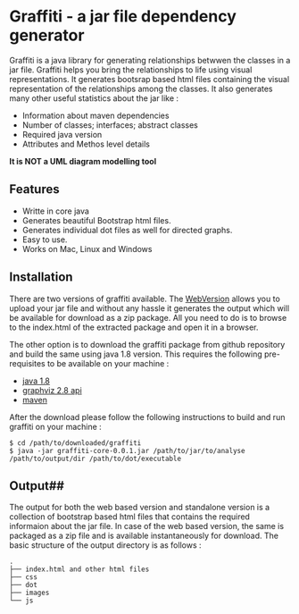 # Graffiti - a jar file dependency generator #

Graffiti is a java library for generating relationships betwwen the classes in a jar file. Graffiti helps you bring the relationships to life using visual representations. It generates bootsrap based html files containing the visual representation of the relationships among the classes. It also generates many other useful statistics about the jar like :

- Information about maven dependencies
- Number of classes; interfaces; abstract classes
- Required java version
- Attributes and Methos level details

**It is NOT a UML diagram modelling tool**

## Features ##

* Writte in core java
* Generates beautiful Bootstrap html files.
* Generates individual dot files as well for directed graphs.
* Easy to use.
* Works on Mac, Linux and Windows


## Installation ##

There are two versions of graffiti available. The [WebVersion](http://graffiti.gaurs.io) allows you to upload your jar file and without any hassle it generates the output which will be available for download as a zip package. All you need to do is to browse to the index.html of the extracted package and open it in a browser.

The other option is to download the graffiti package from github repository and build the same using java 1.8 version. This requires the following pre-requisites to be available on your machine :

- [java 1.8](http://www.oracle.com/technetwork/java/javase/downloads/jdk8-downloads-2133151.html)
- [graphviz 2.8 api](http://www.graphviz.org/Download.php)
- [maven](https://maven.apache.org/download.cgi)

After the download please follow the following instructions to build and run graffiti on your machine :
````
$ cd /path/to/downloaded/graffiti
$ java -jar graffiti-core-0.0.1.jar /path/to/jar/to/analyse /path/to/output/dir /path/to/dot/executable
````

## Output##
The output for both the web based version and standalone version is a collection of bootstrap based html files that contains the required informaion about the jar file. In case of the web based version, the same is packaged as a zip file and is available instantaneously for download. The basic structure of the output directory is as follows :
````
.
├── index.html and other html files
├── css
├── dot
├── images
└── js
````            


